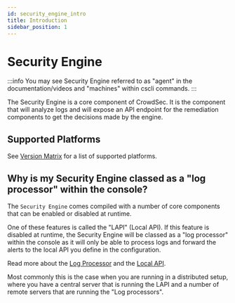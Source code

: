 ```yaml
---
id: security_engine_intro
title: Introduction
sidebar_position: 1
---
```


# Security Engine

:::info
You may see Security Engine referred to as "agent" in the documentation/videos and "machines" within cscli commands.
:::

The Security Engine is a core component of CrowdSec. It is the component that will analyze logs and will expose an API endpoint for the remediation components to get the decisions made by the engine.

## Supported Platforms

See [Version Matrix](/getting_started/versions_matrix.md) for a list of supported platforms.

## Why is my Security Engine classed as a "log processor" within the console?

The `Security Engine` comes compiled with a number of core components that can be enabled or disabled at runtime.

One of these features is called the "LAPI" (Local API). If this feature is disabled at runtime, the Security Engine will be classed as a "log processor" within the console as it will only be able to process logs and forward the alerts to the local API you define in the configuration.

Read more about the [Log Processor](log_processor/intro.mdx) and the [Local API](local_api/intro.md).

Most commonly this is the case when you are running in a distributed setup, where you have a central server that is running the LAPI and a number of remote servers that are running the "Log processors".

